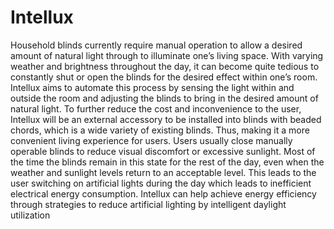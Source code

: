 # Intellux
Household blinds currently require manual operation to allow a desired amount of natural light through to illuminate one’s living space. With varying weather and brightness throughout the day, it can become quite tedious to constantly shut or open the blinds for the desired effect within one’s room. Intellux aims to automate this process by sensing the light within and outside the room and adjusting the blinds to bring in the desired amount of natural light. To further reduce the cost and inconvenience to the user, Intellux will be an external accessory to be installed into blinds with beaded chords, which is a wide variety of existing blinds. Thus, making it a more convenient living experience for users.
Users usually close manually operable blinds to reduce visual discomfort or excessive sunlight. Most of the time the blinds remain in this state for the rest of the day, even when the weather and sunlight levels return to an acceptable level. This leads to the user switching on artificial lights during the day which leads to inefficient electrical energy consumption. Intellux can help achieve energy efficiency through strategies to reduce artificial lighting by intelligent daylight utilization
